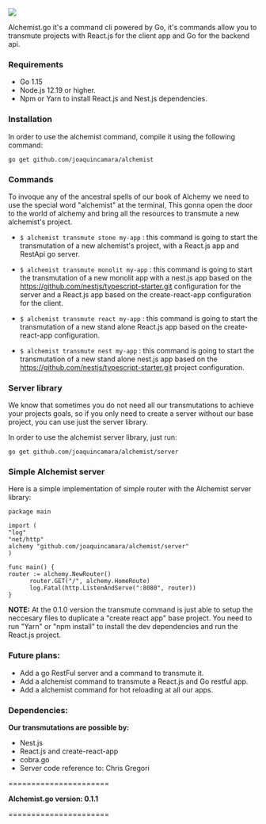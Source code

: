   <img  src="https://user-images.githubusercontent.com/26718123/94979651-96461b00-04e9-11eb-94d6-660af9663975.png">

Alchemist.go it's a command cli powered by Go, it's commands allow you to transmute projects with React.js for the client app and Go for the backend api.

### Requirements

- Go 1.15
- Node.js 12.19 or higher.
- Npm or Yarn to install React.js and Nest.js dependencies.

### Installation

In order to use the alchemist command, compile it using the following command:

`go get github.com/joaquincamara/alchemist`

### Commands

To invoque any of the ancestral spells of our book of Alchemy we need to use the special word "alchemist" at the terminal, This gonna open the door to the world of alchemy and bring all the resources to transmute a new alchemist's project.

- `$ alchemist transmute stone my-app` : this command is going to start the transmutation of a new alchemist's project, with a React.js app and RestApi go server.

- `$ alchemist transmute monolit my-app` : this command is going to start the transmutation of a new monolit app with a nest.js app based on the https://github.com/nestjs/typescript-starter.git configuration for the server and a React.js app based on the create-react-app configuration for the client.

- `$ alchemist transmute react my-app` : this command is going to start the transmutation of a new stand alone React.js app based on the create-react-app configuration.

- `$ alchemist transmute nest my-app` : this command is going to start the transmutation of a new stand alone nest.js app based on the https://github.com/nestjs/typescript-starter.git project configuration.

### Server library

We know that sometimes you do not need all our transmutations to achieve your projects goals, so if you only need to create a server without our base project, you can use just the server library.

In order to use the alchemist server library, just run:

`go get github.com/joaquincamara/alchemist/server`

### Simple Alchemist server

Here is a simple implementation of simple router with the Alchemist server library:

```golang
package main

import (
"log"
"net/http"
alchemy "github.com/joaquincamara/alchemist/server"
)

func main() {
router := alchemy.NewRouter()
      router.GET("/", alchemy.HomeRoute)
      log.Fatal(http.ListenAndServe(":8080", router))
}
```

**NOTE:** At the 0.1.0 version the transmute command is just able to setup the neccesary files to duplicate a "create react app" base project. You need to run "Yarn" or "npm install" to install the dev dependencies and run the React.js project.

### Future plans:

- Add a go RestFul server and a command to transmute it.
- Add a alchemist command to transmute a React.js and Go restful app.
- Add a alchemist command for hot reloading at all our apps.

### Dependencies:

**Our transmutations are possible by:**

- Nest.js
- React.js and create-react-app
- cobra.go
- Server code reference to: Chris Gregori

======================

**Alchemist.go version: 0.1.1**

======================
